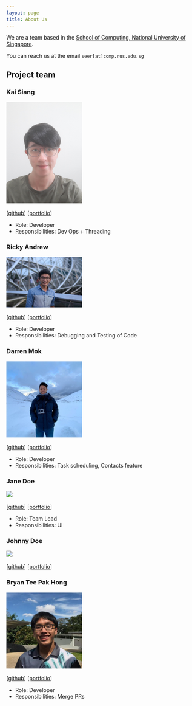 ```yaml
---
layout: page
title: About Us
---
```


We are a team based in the [School of Computing, National University of Singapore](http://www.comp.nus.edu.sg).

You can reach us at the email `seer[at]comp.nus.edu.sg`

## Project team

### Kai Siang

<img src="images/kslui99.png" width="200px">

[[github](https://github.com/kslui99)]
[[portfolio](team/kaisiang.md)]

* Role: Developer
* Responsibilities: Dev Ops + Threading

### Ricky Andrew

<img src="images/ricky.png" width="200px">

[[github](https://github.com/rickyaandrew)]
[[portfolio](team/ricky.md)]

* Role: Developer
* Responsibilities: Debugging and Testing of Code

### Darren Mok

<img src="images/dmok.jpeg" width="200px">

[[github](https://github.com/mokdarren)]
[[portfolio](team/mokdarren.md)]

* Role: Developer
* Responsibilities: Task scheduling, Contacts feature

### Jane Doe

<img src="images/johndoe.png" width="200px">

[[github](http://github.com/johndoe)]
[[portfolio](team/johndoe.md)]

* Role: Team Lead
* Responsibilities: UI

### Johnny Doe

<img src="images/johndoe.png" width="200px">

[[github](http://github.com/johndoe)] [[portfolio](team/johndoe.md)]

### Bryan Tee Pak Hong

<img src="images/bryantee.png" width="200px">

[[github](https://github.com/SpdPnd98)]
[[portfolio](team/bryantee.md)]

* Role: Developer
* Responsibilities: Merge PRs
